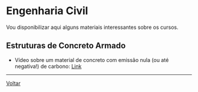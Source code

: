 # Engenharia Civil

Vou disponibilizar aqui alguns materiais interessantes sobre os cursos.

## Estruturas de Concreto Armado

* Vídeo sobre um material de concreto com emissão nula (ou até negativa!) de carbono: [Link](https://www.youtube.com/watch?v=czLeGETRMAA)

---

[Voltar](https://victor0machado.github.io/)
